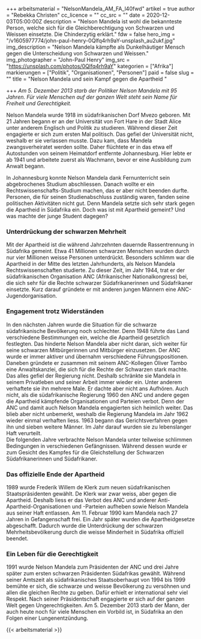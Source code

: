 +++
arbeitsmaterial = "NelsonMandela_AM_FA_l40fwd"
artikel = true
author = "Rebekka Christen"
cc_licence = ""
cc_src = ""
date = 2020-12-03T05:00:00Z
description = "Nelson Mandela ist wohl die bekannteste Person, welche sich für die Gleichberechtigung von Schwarzen und Weissen einsetzte. Die Chinderzytig erklärt."
fdw = false
hero_img = "/v1605977774/john-paul-henry-0Qlfq4rh9aY-unsplash_au2ukf.jpg"
img_description = "Nelson Mandela kämpfte als Dunkelhäutiger Mensch gegen die Unterscheidung von Schwarzen und Weissen."
img_photographer = "John-Paul Henry"
img_src = "https://unsplash.com/photos/0Qlfq4rh9aY"
kategorien = ["Afrika"]
markierungen = ["Politik", "Organisationen", "Personen"]
paid = false
slug = ""
title = "Nelson Mandela und sein Kampf gegen die Apartheid "

+++
_Am 5. Dezember 2013 starb der Politiker Nelson Mandela mit 95 Jahren. Für viele Menschen auf der ganzen Welt steht sein Name für Freiheit und Gerechtigkeit._

Nelson Mandela wurde 1918 im südafrikanischen Dorf Mvezo geboren. Mit 21 Jahren begann er an der Universität von Fort Hare in der Stadt Alice unter anderem Englisch und Politik zu studieren. Während dieser Zeit engagierte er sich zum ersten Mal politisch. Das gefiel der Universität nicht, weshalb er sie verlassen musste. Dazu kam, dass Mandela zwangsverheiratet werden sollte. Daher flüchtete er in das etwa elf Autostunden von seinem Heimatdorf entfernte Johannesburg. Hier lebte er ab 1941 und arbeitete zuerst als Wachmann, bevor er eine Ausbildung zum Anwalt begann.

In Johannesburg konnte Nelson Mandela dank Fernunterricht sein abgebrochenes Studium abschliessen. Danach wollte er ein Rechtswissenschafts-Studium machen, das er aber nicht beenden durfte. Personen, die für seinen Studienabschluss zuständig waren, fanden seine politischen Aktivitäten nicht gut. Denn Mandela setzte sich sehr stark gegen die Apartheid in Südafrika ein. Doch was ist mit Apartheid gemeint? Und was machte der junge Student dagegen?

### Unterdrückung der schwarzen Mehrheit

Mit der Apartheid ist die während Jahrzehnten dauernde Rassentrennung in Südafrika gemeint. Etwa 41 Millionen schwarzen Menschen wurden durch nur vier Millionen weisse Personen unterdrückt. Besonders schlimm war die Apartheid in der Mitte des letzten Jahrhunderts, als Nelson Mandela Rechtswissenschaften studierte. Zu dieser Zeit, im Jahr 1944, trat er der südafrikanischen Organisation ANC (Afrikanischer Nationalkongress) bei, die sich sehr für die Rechte schwarzer Südafrikanerinnen und Südafrikaner einsetzte. Kurz darauf gründete er mit anderen jungen Männern eine ANC-Jugendorganisation.

### Engagement trotz Widerständen

In den nächsten Jahren wurde die Situation für die schwarze südafrikanische Bevölkerung noch schlechter. Denn 1948 führte das Land verschiedene Bestimmungen ein, welche die Apartheid gesetzlich festlegten. Das hinderte Nelson Mandela aber nicht daran, sich weiter für seine schwarzen Mitbürgerinnen und Mitbürger einzusetzen. Der ANC wurde er immer aktiver und übernahm verschiedene Führungspositionen. Daneben gründete er zusammen mit seinem ANC-Kollegen Oliver Tambo eine Anwaltskanzlei, die sich für die Rechte der Schwarzen stark machte. Das alles gefiel der Regierung nicht. Deshalb schränkte sie Mandela in seinem Privatleben und seiner Arbeit immer wieder ein. Unter anderem verhaftete sie ihn mehrere Male. Er dachte aber nicht ans Aufhören. Auch nicht, als die südafrikanische Regierung 1960 den ANC und andere gegen die Apartheid kämpfende Organisationen und Parteien verbot. Denn der ANC und damit auch Nelson Mandela engagierten sich heimlich weiter. Das blieb aber nicht unbemerkt, weshalb die Regierung Mandela im Jahr 1962 wieder einmal verhaften liess. 1963 begann das Gerichtsverfahren gegen ihn und sieben weitere Männer. Im Jahr darauf wurden sie zu lebenslanger Haft verurteilt.  
Die folgenden Jahre verbrachte Nelson Mandela unter teilweise schlimmen Bedingungen in verschiedenen Gefängnissen. Während dessen wurde er zum Gesicht des Kampfes für die Gleichstellung der Schwarzen Südafrikanerinnen und Südafrikaner.

### Das offizielle Ende der Apartheid

1989 wurde Frederik Willem de Klerk zum neuen südafrikanischen Staatspräsidenten gewählt. De Klerk war zwar weiss, aber gegen die Apartheid. Deshalb liess er das Verbot des ANC und anderer Anti-Apartheid-Organisationen und -Parteien aufheben sowie Nelson Mandela aus seiner Haft entlassen. Am 11. Februar 1990 kam Mandela nach 27 Jahren in Gefangenschaft frei. Ein Jahr später wurden die Apartheidgesetze abgeschafft. Dadurch wurde die Unterdrückung der schwarzen Mehrheitsbevölkerung durch die weisse Minderheit in Südafrika offiziell beendet.

### Ein Leben für die Gerechtigkeit

1991 wurde Nelson Mandela zum Präsidenten der ANC und drei Jahre später zum ersten schwarzen Präsidenten Südafrikas gewählt. Während seiner Amtszeit als südafrikanisches Staatsoberhaupt von 1994 bis 1999 bemühte er sich, die schwarze und weisse Bevölkerung zu versöhnen und allen die gleichen Rechte zu geben. Dafür erhielt er international sehr viel Respekt. Nach seiner Präsidentschaft engagierte er sich auf der ganzen Welt gegen Ungerechtigkeiten. Am 5. Dezember 2013 starb der Mann, der auch heute noch für viele Menschen ein Vorbild ist, in Südafrika an den Folgen einer Lungenentzündung.




{{< arbeitsmaterial >}}
